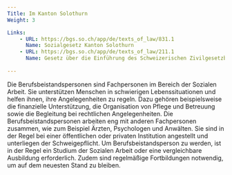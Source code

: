 ```yaml
---
Title: Im Kanton Solothurn
Weight: 3

Links:
    - URL: https://bgs.so.ch/app/de/texts_of_law/831.1
      Name: Sozialgesetz Kanton Solothurn
    - URL: https://bgs.so.ch/app/de/texts_of_law/211.1
      Name: Gesetz über die Einführung des Schweizerischen Zivilgesetzbuches  
      
---
```


Die Berufsbeistandspersonen sind Fachpersonen im Bereich der Sozialen Arbeit. Sie unterstützen Menschen in schwierigen Lebenssituationen und helfen ihnen, ihre Angelegenheiten zu regeln. Dazu gehören beispielsweise die finanzielle Unterstützung, die Organisation von Pflege und Betreuung sowie die Begleitung bei rechtlichen Angelegenheiten.
Die Berufsbeistandspersonen arbeiten eng mit anderen Fachpersonen zusammen, wie zum Beispiel Ärzten, Psychologen und Anwälten. Sie sind in der Regel bei einer öffentlichen oder privaten Institution angestellt und unterliegen der Schweigepflicht.
Um Berufsbeistandsperson zu werden, ist in der Regel ein Studium der Sozialen Arbeit oder eine vergleichbare Ausbildung erforderlich. Zudem sind regelmäßige Fortbildungen notwendig, um auf dem neuesten Stand zu bleiben.

